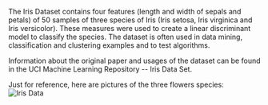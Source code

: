 The Iris Dataset contains four features (length and width of sepals and petals) of 50 samples of three species of Iris (Iris setosa, Iris virginica and Iris versicolor). These measures were used to create a linear discriminant model to classify the species. The dataset is often used in data mining, classification and clustering examples and to test algorithms.

Information about the original paper and usages of the dataset can be found in the UCI Machine Learning Repository -- Iris Data Set.

Just for reference, here are pictures of the three flowers species:
![Iris Data](https://s3.amazonaws.com/assets.datacamp.com/blog_assets/Machine+Learning+R/iris-machinelearning.png)

